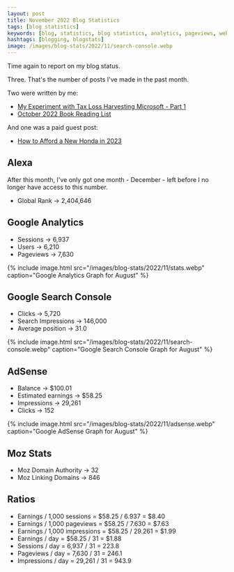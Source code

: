 ```yaml
---
layout: post
title: November 2022 Blog Statistics
tags: [blog statistics]
keywords: [blog, statistics, blog statistics, analytics, pageviews, webmaster, webmaster tools, alexa, google]
hashtags: [blogging, blogstats]
image: /images/blog-stats/2022/11/search-console.webp
---
```


Time again to report on my blog status.

Three. That's the number of posts I've made in the past month.

Two were written by me:

* [My Experiment with Tax Loss Harvesting Microsoft - Part 1](https://www.joehxblog.com/my-experiment-with-tax-loss-harvesting-microsoft-part-1/)
* [October 2022 Book Reading List](https://www.joehxblog.com/october-2022-book-reading-list/)

And one was a paid guest post:

* [How to Afford a New Honda in 2023](https://www.joehxblog.com/how-to-afford-a-new-honda-in-2023/)

## Alexa

After this month, I've only got one month - December - left before I no longer have access to this number.

* Global Rank &rarr; 2,404,646

## Google Analytics

* Sessions &rarr; 6,937
* Users &rarr; 6,210
* Pageviews &rarr; 7,630

{% include image.html src="/images/blog-stats/2022/11/stats.webp" caption="Google Analytics Graph for August" %}

## Google Search Console

* Clicks &rarr; 5,720
* Search Impressions &rarr; 146,000
* Average position &rarr; 31.0

{% include image.html src="/images/blog-stats/2022/11/search-console.webp" caption="Google Search Console Graph for August" %}

## AdSense

* Balance &rarr; $100.01
* Estimated earnings &rarr; $58.25
* Impressions &rarr; 29,261
* Clicks &rarr; 152

{% include image.html src="/images/blog-stats/2022/11/adsense.webp" caption="Google AdSense Graph for August" %}

## Moz Stats

* Moz Domain Authority &rarr; 32 
* Moz Linking Domains &rarr; 846

## Ratios

* Earnings / 1,000 sessions = $58.25 / 6.937 = $8.40
* Earnings / 1,000 pageviews = $58.25 / 7.630 = $7.63
* Earnings / 1,000 impressions = $58.25 / 29.261 = $1.99
* Earnings / day = $58.25 / 31 = $1.88
* Sessions / day = 6,937 / 31 = 223.8
* Pageviews / day = 7,630 / 31 = 246.1
* Impressions / day = 29,261 / 31 = 943.9